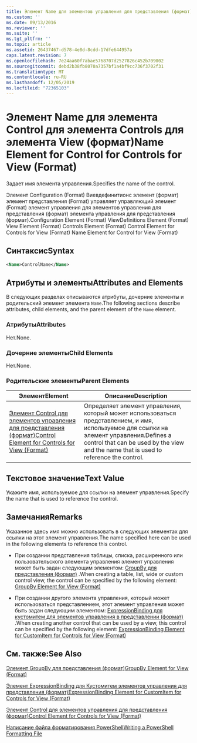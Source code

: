 ```yaml
---
title: Элемент Name для элементов управления для представления (формат) | Документация Майкрософт
ms.custom: ''
ms.date: 09/13/2016
ms.reviewer: ''
ms.suite: ''
ms.tgt_pltfrm: ''
ms.topic: article
ms.assetid: 26437467-d578-4e8d-8cdd-17dfe644957a
caps.latest.revision: 7
ms.openlocfilehash: 7e24aa60f7abae5768707d2527826c452b709002
ms.sourcegitcommit: debd2b38fb8070a7357bf1a4bf9cc736f3702f31
ms.translationtype: MT
ms.contentlocale: ru-RU
ms.lasthandoff: 12/05/2019
ms.locfileid: "72365103"
---
```

# <a name="name-element-for-control-for-controls-for-view-format"></a><span data-ttu-id="df510-102">Элемент Name для элемента Control для элемента Controls для элемента View (формат)</span><span class="sxs-lookup"><span data-stu-id="df510-102">Name Element for Control for Controls for View (Format)</span></span>

<span data-ttu-id="df510-103">Задает имя элемента управления.</span><span class="sxs-lookup"><span data-stu-id="df510-103">Specifies the name of the control.</span></span>

<span data-ttu-id="df510-104">Элемент Configuration (Format) Виевдефинитионс элемент (формат) элемент представления (Format) управляет управляющий элемент (Format) элемент управления для элементов управления для представления (формат) элемента управления для представления (формат).</span><span class="sxs-lookup"><span data-stu-id="df510-104">Configuration Element (Format) ViewDefinitions Element (Format) View Element (Format) Controls Element (Format) Control Element for Controls for View (Format) Name Element for Control for View (Format)</span></span>

## <a name="syntax"></a><span data-ttu-id="df510-105">Синтаксис</span><span class="sxs-lookup"><span data-stu-id="df510-105">Syntax</span></span>

```xml
<Name>ControlName</Name>
```

## <a name="attributes-and-elements"></a><span data-ttu-id="df510-106">Атрибуты и элементы</span><span class="sxs-lookup"><span data-stu-id="df510-106">Attributes and Elements</span></span>

<span data-ttu-id="df510-107">В следующих разделах описываются атрибуты, дочерние элементы и родительский элемент элемента `Name`.</span><span class="sxs-lookup"><span data-stu-id="df510-107">The following sections describe attributes, child elements, and the parent element of the `Name` element.</span></span>

### <a name="attributes"></a><span data-ttu-id="df510-108">Атрибуты</span><span class="sxs-lookup"><span data-stu-id="df510-108">Attributes</span></span>

<span data-ttu-id="df510-109">Нет.</span><span class="sxs-lookup"><span data-stu-id="df510-109">None.</span></span>

### <a name="child-elements"></a><span data-ttu-id="df510-110">Дочерние элементы</span><span class="sxs-lookup"><span data-stu-id="df510-110">Child Elements</span></span>

<span data-ttu-id="df510-111">Нет.</span><span class="sxs-lookup"><span data-stu-id="df510-111">None.</span></span>

### <a name="parent-elements"></a><span data-ttu-id="df510-112">Родительские элементы</span><span class="sxs-lookup"><span data-stu-id="df510-112">Parent Elements</span></span>

|<span data-ttu-id="df510-113">Элемент</span><span class="sxs-lookup"><span data-stu-id="df510-113">Element</span></span>|<span data-ttu-id="df510-114">Описание</span><span class="sxs-lookup"><span data-stu-id="df510-114">Description</span></span>|
|-------------|-----------------|
|[<span data-ttu-id="df510-115">Элемент Control для элементов управления для представления (формат)</span><span class="sxs-lookup"><span data-stu-id="df510-115">Control Element for Controls for View (Format)</span></span>](./control-element-for-controls-for-view-format.md)|<span data-ttu-id="df510-116">Определяет элемент управления, который может использоваться представлением, и имя, используемое для ссылки на элемент управления.</span><span class="sxs-lookup"><span data-stu-id="df510-116">Defines a control that can be used by the view and the name that is used to reference the control.</span></span>|

## <a name="text-value"></a><span data-ttu-id="df510-117">Текстовое значение</span><span class="sxs-lookup"><span data-stu-id="df510-117">Text Value</span></span>

<span data-ttu-id="df510-118">Укажите имя, используемое для ссылки на элемент управления.</span><span class="sxs-lookup"><span data-stu-id="df510-118">Specify the name that is used to reference the control.</span></span>

## <a name="remarks"></a><span data-ttu-id="df510-119">Замечания</span><span class="sxs-lookup"><span data-stu-id="df510-119">Remarks</span></span>

<span data-ttu-id="df510-120">Указанное здесь имя можно использовать в следующих элементах для ссылки на этот элемент управления.</span><span class="sxs-lookup"><span data-stu-id="df510-120">The name specified here can be used in the following elements to reference this control.</span></span>

- <span data-ttu-id="df510-121">При создании представления таблицы, списка, расширенного или пользовательского элемента управления элемент управления может быть задан следующим элементом: [GroupBy для представления (формат)](./groupby-element-for-view-format.md) .</span><span class="sxs-lookup"><span data-stu-id="df510-121">When creating a table, list, wide or custom control view, the control can be specified by the following element: [GroupBy Element for View (Format)](./groupby-element-for-view-format.md)</span></span>

- <span data-ttu-id="df510-122">При создании другого элемента управления, который может использоваться представлением, этот элемент управления может быть задан следующим элементом: [ExpressionBinding для кустомитем для элементов управления в представлении (формат)](./expressionbinding-element-for-customitem-for-controls-for-view-format.md) .</span><span class="sxs-lookup"><span data-stu-id="df510-122">When creating another control that can be used by a view, this control can be specified by the following element: [ExpressionBinding Element for CustomItem for Controls for View (Format)](./expressionbinding-element-for-customitem-for-controls-for-view-format.md)</span></span>

## <a name="see-also"></a><span data-ttu-id="df510-123">См. также:</span><span class="sxs-lookup"><span data-stu-id="df510-123">See Also</span></span>

[<span data-ttu-id="df510-124">Элемент GroupBy для представления (формат)</span><span class="sxs-lookup"><span data-stu-id="df510-124">GroupBy Element for View (Format)</span></span>](./groupby-element-for-view-format.md)

[<span data-ttu-id="df510-125">Элемент ExpressionBinding для Кустомитем элементов управления для представления (формат)</span><span class="sxs-lookup"><span data-stu-id="df510-125">ExpressionBinding Element for CustomItem for Controls for View (Format)</span></span>](./expressionbinding-element-for-customitem-for-controls-for-view-format.md)

[<span data-ttu-id="df510-126">Элемент Control для элементов управления для представления (формат)</span><span class="sxs-lookup"><span data-stu-id="df510-126">Control Element for Controls for View (Format)</span></span>](./control-element-for-controls-for-view-format.md)

[<span data-ttu-id="df510-127">Написание файла форматирования PowerShell</span><span class="sxs-lookup"><span data-stu-id="df510-127">Writing a PowerShell Formatting File</span></span>](./writing-a-powershell-formatting-file.md)
